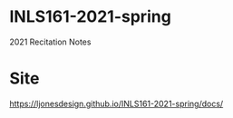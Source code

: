 # INLS161-2021-spring
2021 Recitation Notes

# Site
https://ljonesdesign.github.io/INLS161-2021-spring/docs/
